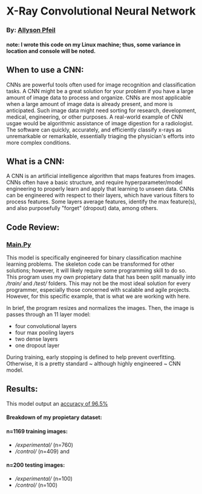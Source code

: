 # X-Ray Convolutional Neural Network
### By: [Allyson Pfeil](github.com/allysonpfeil)

#### note: I wrote this code on my Linux machine; thus, some variance in location and console will be noted.

## When to use a CNN:
CNNs are powerful tools often used for image recognition and classification tasks. A CNN might be a great solution for your problem if you have a large amount of image data to process and organize. CNNs are most applicable when a large amount of image data is already present, and more is anticipated. Such image data might need sorting for research, development, medical, engineering, or other purposes. A real-world example of CNN usgae would be algorithmic assistance of image digestion for a radiologist. The software can quickly, accurately, and efficiently classify x-rays as unremarkable or remarkable, essentially triaging the physician's efforts into more complex conditions. 

## What is a CNN:
A CNN is an artificial intelligence algorithm that maps features from images. CNNs often have a basic structure, and require hyperparameter/model engineering to properly learn and apply that learning to unseen data. CNNs can be engineered with respect to their layers, which have various filters to process features. Some layers average features, identify the max feature(s), and also purposefully "forget" (dropout) data, among others. 

## Code Review:

### [Main.Py](main.py)

This model is specifically engineered for binary classification machine learning problems. The skeleton code can be transformed for other solutions; however, it will likely require some programming skill to do so. This program uses my own propietary data that has been split manually into */train/* and */test/* folders. This may not be the most ideal solution for every programmer, especially those concerned with scalable and agile projects. However, for this specific example, that is what we are working with here. 

In brief, the program resizes and normalizes the images. Then, the image is passes through an 11 layer model:
  * four convolutional layers
  * four max pooling layers
  * two dense layers
  * one dropout layer

During training, early stopping is defined to help prevent overfitting. Otherwise, it is a pretty standard ~ although highly engineered ~ CNN model. 

## Results:

This model output an [accuracy of 96.5%](https://github.com/allysonpfeil/xray_CNN/blob/main/Screenshot%20from%202023-10-06%2019-29-05.png)

#### Breakdown of my propietary dataset:
#### n=1169 training images:
  * */experimental/* (n=760)
  * */control/* (n=409) and

#### n=200 testing images:
  * */experimental/* (n=100)
  * */control/* (n=100)
